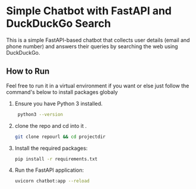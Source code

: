 # Simple Chatbot with FastAPI and DuckDuckGo Search

This is a simple FastAPI-based chatbot that collects user details (email and phone number) and answers their queries by searching the web using DuckDuckGo.

## How to Run

Feel free to run it in a virtual environment if you want or else just follow the command's below to install packages globaly 



1. Ensure you have Python 3 installed.
   ```bash
    python3 --version

2. clone the repo and cd into it . 
    ```bash
    git clone repourl && cd projectdir

3. Install the required packages:
   ```bash
   pip install -r requirements.txt
4. Run the FastAPI application:
   ```bash
   uvicorn chatbot:app --reload



